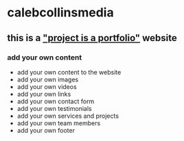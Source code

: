 # calebcollinsmedia


## this is a ["project is a portfolio"](https://www.freecodecamp.org/news/project-is-a-portfolio-what-it-means-and-how-to-make-it-work-for-you-c1a8e5f2c7a2/) website




### add your own content
- add your own content to the website
- add your own images
- add your own videos
- add your own links
- add your own contact form
- add your own testimonials
- add your own services and projects
- add your own team members
- add your own footer